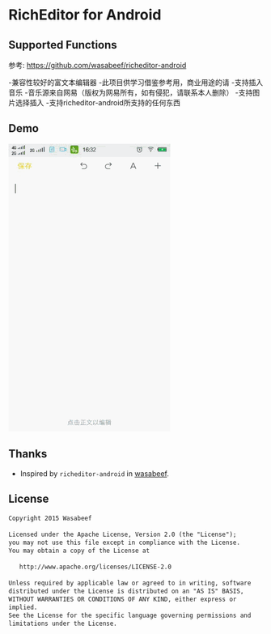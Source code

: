 RichEditor for Android
=============

Supported Functions
---
参考: https://github.com/wasabeef/richeditor-android

-兼容性较好的富文本编辑器
-此项目供学习借鉴参考用，商业用途的请
-支持插入音乐
-音乐源来自网易（版权为网易所有，如有侵犯，请联系本人删除）
-支持图片选择插入
-支持richeditor-android所支持的任何东西

Demo
---

![Demo](./art/demo.gif)

Thanks
-------

* Inspired by `richeditor-android` in [wasabeef](https://github.com/wasabeef/richeditor-android).

License
-------

    Copyright 2015 Wasabeef

    Licensed under the Apache License, Version 2.0 (the "License");
    you may not use this file except in compliance with the License.
    You may obtain a copy of the License at

       http://www.apache.org/licenses/LICENSE-2.0

    Unless required by applicable law or agreed to in writing, software
    distributed under the License is distributed on an "AS IS" BASIS,
    WITHOUT WARRANTIES OR CONDITIONS OF ANY KIND, either express or implied.
    See the License for the specific language governing permissions and
    limitations under the License.
